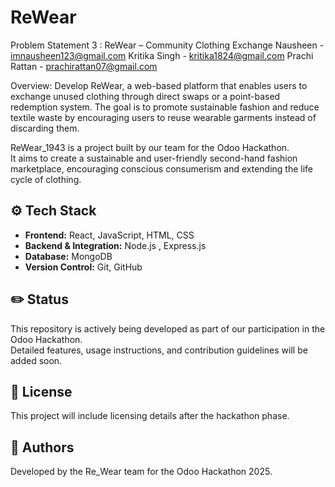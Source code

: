 # ReWear

Problem Statement 3 : ReWear – Community Clothing Exchange
Nausheen - imnausheen123@gmail.com
Kritika Singh - kritika1824@gmail.com
Prachi Rattan - prachirattan07@gmail.com

Overview:
Develop ReWear, a web-based platform that enables users to exchange unused clothing
through direct swaps or a point-based redemption system. The goal is to promote sustainable
fashion and reduce textile waste by encouraging users to reuse wearable garments instead of
discarding them.

ReWear_1943 is a project built by our team for the Odoo Hackathon.  
It aims to create a sustainable and user-friendly second-hand fashion marketplace, encouraging conscious consumerism and extending the life cycle of clothing.


## ⚙️ Tech Stack

- **Frontend:** React, JavaScript, HTML, CSS
- **Backend & Integration:** Node.js , Express.js
- **Database:** MongoDB
- **Version Control:** Git, GitHub

## ✏️ Status

This repository is actively being developed as part of our participation in the Odoo Hackathon.  
Detailed features, usage instructions, and contribution guidelines will be added soon.

## 📄 License

This project will include licensing details after the hackathon phase.

## 🙌 Authors

Developed by the Re_Wear team for the Odoo Hackathon 2025.
